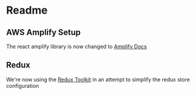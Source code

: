 # Readme

## AWS Amplify Setup

The react amplify library is now changed to [Amplify Docs](https://docs.amplify.aws/ui/auth/authenticator/q/framework/react#usage-1)

## Redux

We're now using the [Redux Toolkit](https://redux-toolkit.js.org) in an attempt to simplify the redux store configuration
